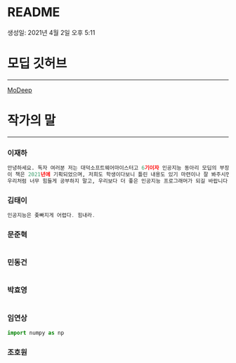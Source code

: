 # README

생성일: 2021년 4월 2일 오후 5:11

# 모딥 깃허브

---

[MoDeep](https://github.com/MoDeep)

# 작가의 말

---

### 이재하

```python
안녕하세요. 독자 여러분 저는 대덕소프트웨어마이스터고 6기이자 인공지능 동아리 모딥의 부장입니다.
이 책은 2021년에 기획되었으며, 저희도 학생이다보니 틀린 내용도 있기 마련이나 잘 봐주시면 감사하겠습니다.
우리처럼 너무 힘들게 공부하지 말고, 우리보다 더 좋은 인공지능 프로그래머가 되길 바랍니다! :)
```

### 김태이

```c
인공지능은 좆빠지게 어렵다. 힘내라.
```

### 문준혁

```visual-basic

```

### 민동건

```jsx

```

### 박효영

```jsx

```

### 임연상

```python
import numpy as np
```

### 조호원

```jsx

```